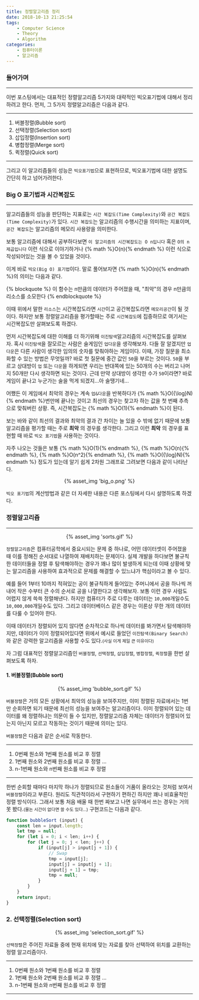 ```yaml
---
title: 정렬알고리즘 정리
date: 2018-10-13 21:25:54
tags:
    - Computer Science
    - Theory
    - Algorithm
categories:
    - 컴퓨터이론
    - 알고리즘
---
```


### 들어가며
***
이번 포스팅에서는 대표적인 정렬알고리즘 5가지와 대략적인 빅오표기법에 대해서 정리하려고 한다.
먼저, 그 5가지 정렬알고리즘은 다음과 같다.

***
1. 버블정렬(Bubble sort)
2. 선택정렬(Selection sort)
3. 삽입정렬(Insertion sort)
4. 병합정렬(Merge sort)
5. 퀵정렬(Quick sort)
***

그리고 이 알고리즘들의 성능은 `빅오표기법`으로 표현하므로, 빅오표기법에 대한 설명도 간단히 하고 넘어가려한다.

### Big O 표기법과 시간복잡도
***
알고리즘들의 성능을 판단하는 지표로는 `시간 복잡도(Time Complexity)`와 `공간 복잡도(Time Complexity)`가 있다. `시간 복잡도`는 알고리즘의 수행시간을 의미하는 지표이며, `공간 복잡도`는 알고리즘의 메모리 사용량을 의미한다.

보통 알고리즘에 대해서 공부하다보면 `이 알고리즘의 시간복잡도는 O n입니다` 혹은 `O의 n제곱입니다` 이런 식으로 이야기하거나 {% math %}O(n){% endmath %} 이런 식으로 작성되어있는 것을 볼 수 있었을 것이다.

이게 바로 `빅오(Big O) 표기법`이다. 말로 풀어보자면 {% math %}O(n){% endmath %}의 의미는 다음과 같다.

{% blockquote %}
이 함수는 n만큼의 데이터가 주어졌을 때, "최악"의 경우 n만큼의 리소스를 소모한다
{% endblockquote %}

이때 위에서 말한 `리소스`는 시간복잡도라면 `시간`이고 공간복잡도라면 `메모리공간`이 될 것이다.
하지만 보통 정렬알고리즘을 평가할때는 주로 `시간복잡도`에 집중하므로 여기서는 시간복잡도만 살펴보도록 하겠다.

먼저 시간복잡도에 대한 이해를 더 하기위해 `이진탐색`알고리즘의 시간복잡도를 살펴보자. 혹시 `이진탐색`을 잘모르는 사람은 술게임인 `업다운`을 생각해보자.
다들 잘 알겠지만 `업다운`은 다른 사람이 생각한 임의의 숫자를 맞춰야하는 게임이다. 이때, 가장 질문을 최소화할 수 있는 방법은 무엇일까? 바로 첫 질문에 중간 값인 `50`을 부르는 것이다. `50`을 부르고 상대방이 `업` 또는 `다운`을 하게되면 우리는 반대쪽에 있는 50개의 수는 버리고 나머지 50개만 다시 생각하면 되는 것이다.
근데 만약 상대방이 생각한 수가 `50`이라면?
바로 게임이 끝나고 누군가는 술을 먹게 되겠지...아 술땡기네...

어쨌든 이 게임에서 최악의 경우는 계속 `업&다운`을 반복하다가 {% math %}O({\log}N){% endmath %}번만에 끝나는 것이고 최선의 경우는 찾고자 하는 값을 첫 번째 추측으로 맞춰버린 상황. 즉, 시간복잡도는 {% math %}O(1){% endmath %}이 된다.

보는 바와 같이 최선의 결과와 최악의 결과 간 차이는 늘 있을 수 밖에 없기 때문에 보통 알고리즘을 평가할 때는 주로 **최악** 의 경우를 생각한다.
그리고 이런 **최악** 의 경우를 표현할 때 바로 `빅오 표기법`을 사용하는 것이다.

자주 나오는 것들은 보통 {% math %}O(1){% endmath %}, {% math %}O(n){% endmath %}, {% math %}O(n^2){% endmath %}, {% math %}O({\log}N){% endmath %} 정도가 있는데 알기 쉽게 2차원 그래프로 그려보면 다음과 같이 나타난다.

<center>{% asset_img 'big_o.png' %}</center>

`빅오 표기법`의 계산방법과 같은 더 자세한 내용은 다른 포스팅에서 다시 설명하도록 하겠다.

### 정렬알고리즘
***

<center>{% asset_img 'sorts.gif' %}</center>

`정렬알고리즘`은 컴퓨터공학에서 중요시되는 문제 중 하나로, 어떤 데이터셋이 주어졌을 때 이를 정해진 순서대로 나열하여 재배치하는 문제이다.
실제 개발을 하다보면 불규칙한 데이터들을 정렬 후 탐색해야하는 경우가 꽤나 많이 발생하게 되는데 이때 상황에 맞는 알고리즘을 사용하여 효과적으로 문제를 해결할 수 있느냐가 핵심이라고 볼 수 있다.

예를 들어 1부터 10까지 적혀있는 공이 불규칙하게 들어있는 주머니에서 공을 하나씩 꺼내어 작은 수부터 큰 수의 순서로 공을 나열한다고 생각해보자.
보통 이런 경우 사람도 어렵지 않게 쓱쓱 정렬해낸다. 하지만 컴퓨터가 주로 다루는 데이터는 `10,000`개일수도 `10,000,000`개일수도 있다. 그리고 데이터베이스 같은 경우는 이론상 무한 개의 데이터를 다룰 수 있어야 한다.

이때 데이터가 정렬되어 있지 않다면 순차적으로 하나씩 데이터를 봐가면서 탐색해야하지만, 데이터가 이미 정렬되어있다면 위에서 예시로 들었던 `이진탐색(Binary Search)`와 같은 강력한 알고리즘을 사용할 수도 있다.<small>(사실 이게 제일 큰 이유이다)</small>

자 그럼 대표적인 정렬알고리즘인 `버블정렬`, `선택정렬`, `삽입정렬`, `병합정렬`, `퀵정렬`을 한번 살펴보도록 하자.

#### 1. 버블정렬(Bubble sort)

<center>{% asset_img 'bubble_sort.gif' %}</center>

`버블정렬`은 거의 모든 상황에서 최악의 성능을 보여주지만, 이미 정렬된 자료에서는 1번만 순회하면 되기 때문에 최선의 성능을 보여주는 알고리즘이다. 이미 정렬되어 있는 데이터를 왜 정렬하냐는 의문이 들 수 있지만, 정렬알고리즘 자체는 데이터가 정렬되어 있는지 아닌지 모르고 작동하는 것이기 때문에 의미는 있다.

`버블정렬`은 다음과 같은 순서로 작동한다.

***

1. 0번째 원소와 1번째 원소를 비교 후 정렬
2. 1번째 원소와 2번째 원소를 비교 후 정렬
...
3. n-1번째 원소와 n번째 원소를 비교 후 정렬

***

한번 순회할 때마다 마지막 하나가 정렬되므로 원소들이 거품이 올라오는 것처럼 보여서 `버블정렬`이라고 부른다. 원리도 직관적이라서 구현하기 편하긴 하지만 꽤나 비효율적인 정렬 방식이다. 그래서 보통 처음 배울 때 한번 짜보고 나면 실무에서 쓰는 경우는 거의 못 봤다.<small>(물논 시간이 없다면 쓸 수도 있다...)</small>
구현코드는 다음과 같다.

```js
function bubbleSort (input) {
    const len = input.length;
    let tmp = null;
    for (let i = 0; i < len; i++) {
        for (let j = 0; j < len; j++) {
            if (input[j] > input[j + 1]) {
                // Swap
                tmp = input[j];
                input[j] = input[j + 1];
                input[j + 1] = tmp;
                tmp = null;
            }
        }
    }
    return input;
}
```
### 2. 선택정렬(Selection sort)

<center>{% asset_img 'selection_sort.gif' %}</center>

`선택정렬`은 주어진 자료들 중에 현재 위치에 맞는 자료를 찾아 선택하여 위치를 교환하는 정렬 알고리즘이다. 

***

1. 0번째 원소와 1번째 원소를 비교 후 정렬
2. 1번째 원소와 2번째 원소를 비교 후 정렬
...
3. n-1번째 원소와 n번째 원소를 비교 후 정렬

***